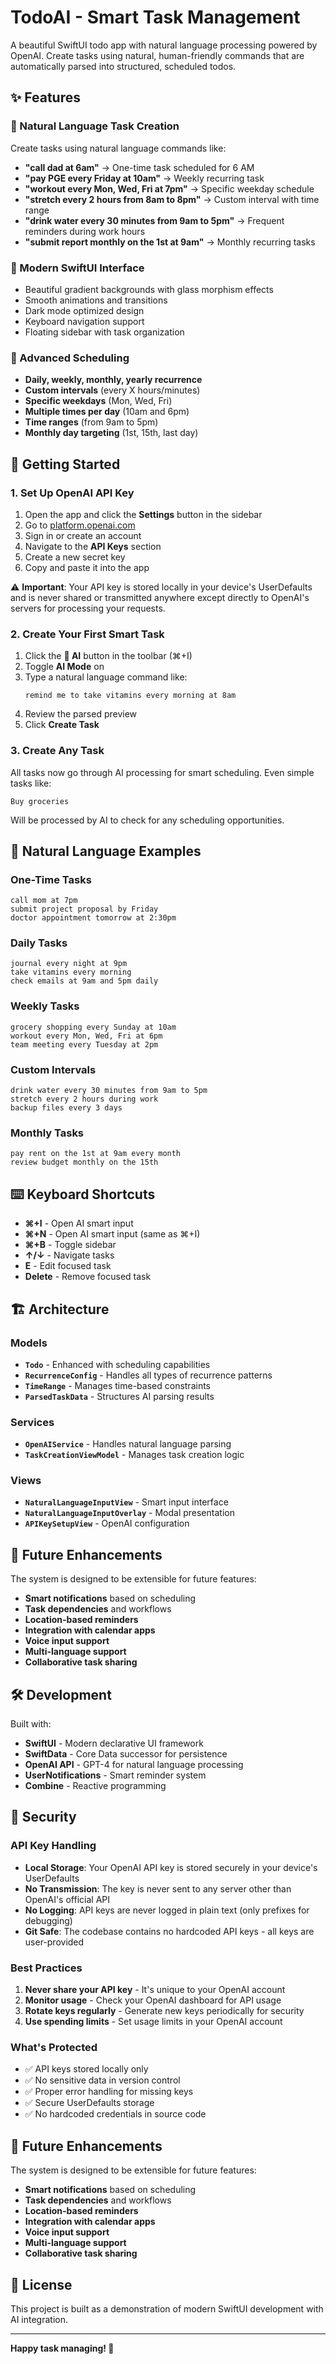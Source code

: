 # TodoAI - Smart Task Management

A beautiful SwiftUI todo app with natural language processing powered by OpenAI. Create tasks using natural, human-friendly commands that are automatically parsed into structured, scheduled todos.

## ✨ Features

### 🧠 Natural Language Task Creation

Create tasks using natural language commands like:

- **"call dad at 6am"** → One-time task scheduled for 6 AM
- **"pay PGE every Friday at 10am"** → Weekly recurring task
- **"workout every Mon, Wed, Fri at 7pm"** → Specific weekday schedule
- **"stretch every 2 hours from 8am to 8pm"** → Custom interval with time range
- **"drink water every 30 minutes from 9am to 5pm"** → Frequent reminders during work hours
- **"submit report monthly on the 1st at 9am"** → Monthly recurring tasks

### 📱 Modern SwiftUI Interface

- Beautiful gradient backgrounds with glass morphism effects
- Smooth animations and transitions
- Dark mode optimized design
- Keyboard navigation support
- Floating sidebar with task organization

### 🔄 Advanced Scheduling

- **Daily, weekly, monthly, yearly recurrence**
- **Custom intervals** (every X hours/minutes)
- **Specific weekdays** (Mon, Wed, Fri)
- **Multiple times per day** (10am and 6pm)
- **Time ranges** (from 9am to 5pm)
- **Monthly day targeting** (1st, 15th, last day)

## 🚀 Getting Started

### 1. Set Up OpenAI API Key

1. Open the app and click the **Settings** button in the sidebar
2. Go to [platform.openai.com](https://platform.openai.com)
3. Sign in or create an account
4. Navigate to the **API Keys** section
5. Create a new secret key
6. Copy and paste it into the app

⚠️ **Important**: Your API key is stored locally in your device's UserDefaults and is never shared or transmitted anywhere except directly to OpenAI's servers for processing your requests.

### 2. Create Your First Smart Task

1. Click the **🧠 AI** button in the toolbar (⌘+I)
2. Toggle **AI Mode** on
3. Type a natural language command like:
   ```
   remind me to take vitamins every morning at 8am
   ```
4. Review the parsed preview
5. Click **Create Task**

### 3. Create Any Task

All tasks now go through AI processing for smart scheduling. Even simple tasks like:

```
Buy groceries
```

Will be processed by AI to check for any scheduling opportunities.

## 🎯 Natural Language Examples

### One-Time Tasks

```
call mom at 7pm
submit project proposal by Friday
doctor appointment tomorrow at 2:30pm
```

### Daily Tasks

```
journal every night at 9pm
take vitamins every morning
check emails at 9am and 5pm daily
```

### Weekly Tasks

```
grocery shopping every Sunday at 10am
workout every Mon, Wed, Fri at 6pm
team meeting every Tuesday at 2pm
```

### Custom Intervals

```
drink water every 30 minutes from 9am to 5pm
stretch every 2 hours during work
backup files every 3 days
```

### Monthly Tasks

```
pay rent on the 1st at 9am every month
review budget monthly on the 15th
```

## ⌨️ Keyboard Shortcuts

- **⌘+I** - Open AI smart input
- **⌘+N** - Open AI smart input (same as ⌘+I)
- **⌘+B** - Toggle sidebar
- **↑/↓** - Navigate tasks
- **E** - Edit focused task
- **Delete** - Remove focused task

## 🏗️ Architecture

### Models

- **`Todo`** - Enhanced with scheduling capabilities
- **`RecurrenceConfig`** - Handles all types of recurrence patterns
- **`TimeRange`** - Manages time-based constraints
- **`ParsedTaskData`** - Structures AI parsing results

### Services

- **`OpenAIService`** - Handles natural language parsing
- **`TaskCreationViewModel`** - Manages task creation logic

### Views

- **`NaturalLanguageInputView`** - Smart input interface
- **`NaturalLanguageInputOverlay`** - Modal presentation
- **`APIKeySetupView`** - OpenAI configuration

## 🔮 Future Enhancements

The system is designed to be extensible for future features:

- **Smart notifications** based on scheduling
- **Task dependencies** and workflows
- **Location-based reminders**
- **Integration with calendar apps**
- **Voice input support**
- **Multi-language support**
- **Collaborative task sharing**

## 🛠️ Development

Built with:

- **SwiftUI** - Modern declarative UI framework
- **SwiftData** - Core Data successor for persistence
- **OpenAI API** - GPT-4 for natural language processing
- **UserNotifications** - Smart reminder system
- **Combine** - Reactive programming

## 🔐 Security

### API Key Handling

- **Local Storage**: Your OpenAI API key is stored securely in your device's UserDefaults
- **No Transmission**: The key is never sent to any server other than OpenAI's official API
- **No Logging**: API keys are never logged in plain text (only prefixes for debugging)
- **Git Safe**: The codebase contains no hardcoded API keys - all keys are user-provided

### Best Practices

1. **Never share your API key** - It's unique to your OpenAI account
2. **Monitor usage** - Check your OpenAI dashboard for API usage
3. **Rotate keys regularly** - Generate new keys periodically for security
4. **Use spending limits** - Set usage limits in your OpenAI account

### What's Protected

- ✅ API keys stored locally only
- ✅ No sensitive data in version control
- ✅ Proper error handling for missing keys
- ✅ Secure UserDefaults storage
- ✅ No hardcoded credentials in source code

## 🔮 Future Enhancements

The system is designed to be extensible for future features:

- **Smart notifications** based on scheduling
- **Task dependencies** and workflows
- **Location-based reminders**
- **Integration with calendar apps**
- **Voice input support**
- **Multi-language support**
- **Collaborative task sharing**

## 📄 License

This project is built as a demonstration of modern SwiftUI development with AI integration.

---

**Happy task managing! 🎉**
